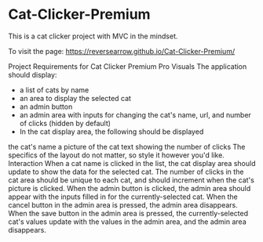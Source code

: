 # Cat-Clicker-Premium

This is a cat clicker project with MVC in the mindset.

To visit the page: https://reversearrow.github.io/Cat-Clicker-Premium/

Project Requirements for Cat Clicker Premium Pro
Visuals
The application should display:

- a list of cats by name
- an area to display the selected cat
- an admin button
- an admin area with inputs for changing the cat's name, url, and number of clicks (hidden by default)
- In the cat display area, the following should be displayed

the cat's name
a picture of the cat
text showing the number of clicks
The specifics of the layout do not matter, so style it however you'd like.
Interaction
When a cat name is clicked in the list, the cat display area should update to show the data for the selected cat.
The number of clicks in the cat area should be unique to each cat, and should increment when the cat's picture is clicked.
When the admin button is clicked, the admin area should appear with the inputs filled in for the currently-selected cat.
When the cancel button in the admin area is pressed, the admin area disappears.
When the save button in the admin area is pressed, the currently-selected cat's values update with the values in the admin area, and the admin area disappears.
